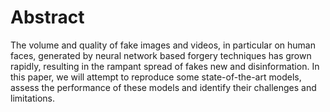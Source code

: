 # Abstract

The volume and quality of fake images and videos, in particular on human faces, generated by neural
network based forgery techniques has grown rapidly, resulting in the rampant spread of fakes new
and disinformation. In this paper, we will attempt to reproduce some state-of-the-art models, assess
the performance of these models and identify their challenges and limitations.

